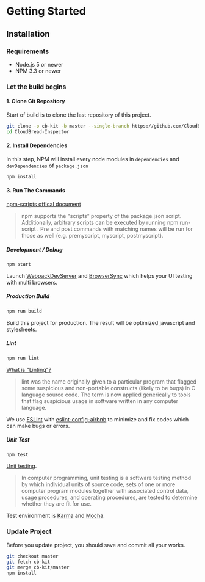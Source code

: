# Getting Started

## Installation

### Requirements

* Node.js 5 or newer
* NPM 3.3 or newer

### Let the build begins

#### 1. Clone Git Repository

Start of build is to clone the last repository of this project.

```sh
git clone -o cb-kit -b master --single-branch https://github.com/CloudBreadProject/CloudBread-Inspector CloudBread-Inspector
cd CloudBread-Inspector
```

#### 2. Install Dependencies

In this step, NPM will install every node modules in `dependencies` and `devDependencies` of `package.json`

```sh
npm install
```

#### 3. Run The Commands

[npm-scripts offical document](https://docs.npmjs.com/misc/scripts)
> npm supports the "scripts" property of the package.json script.
> Additionally, arbitrary scripts can be executed by running npm run-script <pkg> <stage>.
> Pre and post commands with matching names will be run for those as well (e.g. premyscript, myscript, postmyscript).

##### Development / Debug
```sh
npm start
```
Launch [WebpackDevServer](https://webpack.github.io/docs/webpack-dev-server.html) and
[BrowserSync](https://www.browsersync.io/) which helps your UI testing with multi browsers.

##### Production Build
```sh
npm run build
```
Build this project for production.
The result will be optimized javascript and stylesheets.

##### Lint
```sh
npm run lint
```
[What is "Linting"?](http://stackoverflow.com/questions/8503559/what-is-linting)
> lint was the name originally given to a particular program that flagged some suspicious and non-portable constructs (likely to be bugs) in C language source code.
> The term is now applied generically to tools that flag suspicious usage in software written in any computer language.

We use [ESLint](http://eslint.org/) with [eslint-config-airbnb](https://www.npmjs.com/package/eslint-config-airbnb)
to minimize and fix codes which can make bugs or errors.

##### Unit Test
```sh
npm test
```

[Unit testing](https://en.wikipedia.org/wiki/Unit_testing).
> In computer programming, unit testing is a software testing method by which individual units of source code, sets of one or more computer program modules together with associated control data, usage procedures, and operating procedures, are tested to determine whether they are fit for use.

Test environment is [Karma](https://karma-runner.github.io/0.13/index.html) and [Mocha](http://mochajs.org/).

### Update Project
Before you update project, you should save and commit all your works.

```sh
git checkout master
git fetch cb-kit
git merge cb-kit/master
npm install
```
